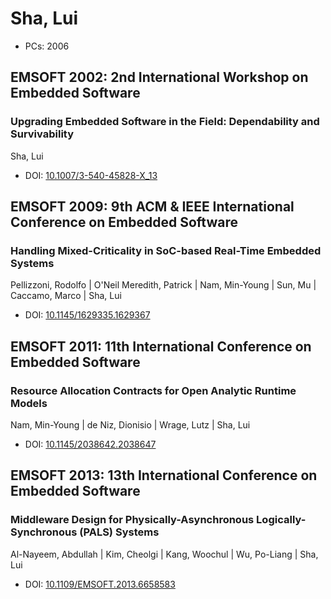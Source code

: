 # Sha, Lui

* PCs: 2006

## EMSOFT 2002: 2nd International Workshop on Embedded Software

### Upgrading Embedded Software in the Field: Dependability and Survivability
Sha, Lui
* DOI: [10.1007/3-540-45828-X_13](https://doi.org/10.1007/3-540-45828-X_13)

## EMSOFT 2009: 9th ACM & IEEE International Conference on Embedded Software

### Handling Mixed-Criticality in SoC-based Real-Time Embedded Systems
Pellizzoni, Rodolfo | O'Neil Meredith, Patrick | Nam, Min-Young | Sun, Mu | Caccamo, Marco | Sha, Lui
* DOI: [10.1145/1629335.1629367](https://doi.org/10.1145/1629335.1629367)

## EMSOFT 2011: 11th International Conference on Embedded Software

### Resource Allocation Contracts for Open Analytic Runtime Models
Nam, Min-Young | de Niz, Dionisio | Wrage, Lutz | Sha, Lui
* DOI: [10.1145/2038642.2038647](https://doi.org/10.1145/2038642.2038647)

## EMSOFT 2013: 13th International Conference on Embedded Software

### Middleware Design for Physically-Asynchronous Logically-Synchronous (PALS) Systems
Al-Nayeem, Abdullah | Kim, Cheolgi | Kang, Woochul | Wu, Po-Liang | Sha, Lui
* DOI: [10.1109/EMSOFT.2013.6658583](https://doi.org/10.1109/EMSOFT.2013.6658583)

